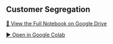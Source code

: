 ## Customer Segregation
[📄 View the Full Notebook on Google Drive](https://drive.google.com/file/d/1ny-jdfHKNyCSA2qCUSeoyM_Q_3n14p0J/view?usp=sharing)

[▶️ Open in Google Colab](https://colab.research.google.com/drive/1oBC5iA-4i-8qpXqUmB-FaOPo_7yis3b1?usp=sharing)




